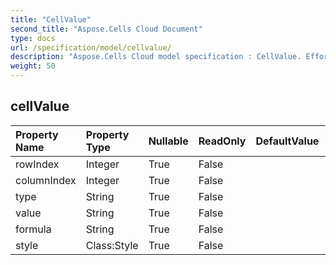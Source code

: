 ```yaml
---
title: "CellValue"
second_title: "Aspose.Cells Cloud Document"
type: docs
url: /specification/model/cellvalue/
description: "Aspose.Cells Cloud model specification : CellValue. Effortlessly handle Excel and other spreadsheet documents with features like opening, generating, editing, splitting, merging, comparing, and converting."
weight: 50
---
```


## **cellValue**

 

| Property Name | Property Type | Nullable |  ReadOnly | DefaultValue | Description | 
| :- | :- | :- |:- |  :- | :- |
| rowIndex | Integer | True |  False |  |  |  
| columnIndex | Integer | True |  False |  |  |  
| type | String | True |  False |  |  |  
| value | String | True |  False |  |  |  
| formula | String | True |  False |  |  |  
| style | Class:Style | True |  False |  |  |  

